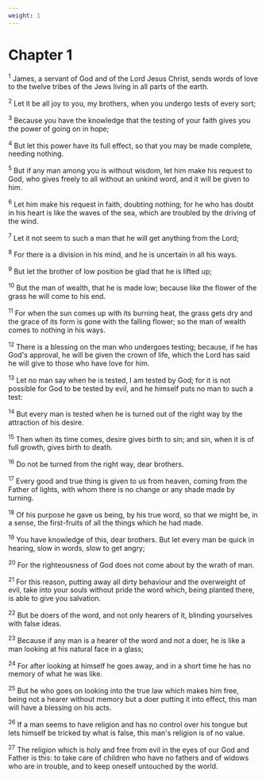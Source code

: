 ```yaml
---
weight: 1
---
```


# Chapter 1

<sup>1</sup> James, a servant of God and of the Lord Jesus Christ, sends words of love to the twelve tribes of the Jews living in all parts of the earth. 

<sup>2</sup> Let it be all joy to you, my brothers, when you undergo tests of every sort; 

<sup>3</sup> Because you have the knowledge that the testing of your faith gives you the power of going on in hope; 

<sup>4</sup> But let this power have its full effect, so that you may be made complete, needing nothing. 

<sup>5</sup> But if any man among you is without wisdom, let him make his request to God, who gives freely to all without an unkind word, and it will be given to him. 

<sup>6</sup> Let him make his request in faith, doubting nothing; for he who has doubt in his heart is like the waves of the sea, which are troubled by the driving of the wind. 

<sup>7</sup> Let it not seem to such a man that he will get anything from the Lord; 

<sup>8</sup> For there is a division in his mind, and he is uncertain in all his ways. 

<sup>9</sup> But let the brother of low position be glad that he is lifted up; 

<sup>10</sup> But the man of wealth, that he is made low; because like the flower of the grass he will come to his end. 

<sup>11</sup> For when the sun comes up with its burning heat, the grass gets dry and the grace of its form is gone with the falling flower; so the man of wealth comes to nothing in his ways. 

<sup>12</sup> There is a blessing on the man who undergoes testing; because, if he has God's approval, he will be given the crown of life, which the Lord has said he will give to those who have love for him. 

<sup>13</sup> Let no man say when he is tested, I am tested by God; for it is not possible for God to be tested by evil, and he himself puts no man to such a test: 

<sup>14</sup> But every man is tested when he is turned out of the right way by the attraction of his desire. 

<sup>15</sup> Then when its time comes, desire gives birth to sin; and sin, when it is of full growth, gives birth to death. 

<sup>16</sup> Do not be turned from the right way, dear brothers. 

<sup>17</sup> Every good and true thing is given to us from heaven, coming from the Father of lights, with whom there is no change or any shade made by turning. 

<sup>18</sup> Of his purpose he gave us being, by his true word, so that we might be, in a sense, the first-fruits of all the things which he had made. 

<sup>19</sup> You have knowledge of this, dear brothers. But let every man be quick in hearing, slow in words, slow to get angry; 

<sup>20</sup> For the righteousness of God does not come about by the wrath of man. 

<sup>21</sup> For this reason, putting away all dirty behaviour and the overweight of evil, take into your souls without pride the word which, being planted there, is able to give you salvation. 

<sup>22</sup> But be doers of the word, and not only hearers of it, blinding yourselves with false ideas. 

<sup>23</sup> Because if any man is a hearer of the word and not a doer, he is like a man looking at his natural face in a glass; 

<sup>24</sup> For after looking at himself he goes away, and in a short time he has no memory of what he was like. 

<sup>25</sup> But he who goes on looking into the true law which makes him free, being not a hearer without memory but a doer putting it into effect, this man will have a blessing on his acts. 

<sup>26</sup> If a man seems to have religion and has no control over his tongue but lets himself be tricked by what is false, this man's religion is of no value. 

<sup>27</sup> The religion which is holy and free from evil in the eyes of our God and Father is this: to take care of children who have no fathers and of widows who are in trouble, and to keep oneself untouched by the world. 


